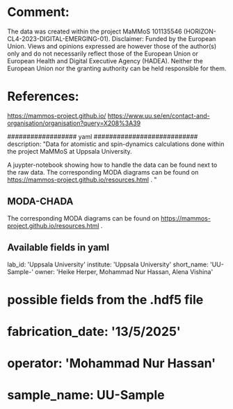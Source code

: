 # Comment:
The data was created within the project MaMMoS 101135546 (HORIZON-CL4-2023-DIGITAL-EMERGING-01).
Disclaimer: Funded by the European Union. Views and opinions expressed are however those of the author(s) only and do not necessarily reflect those of the European Union or European Health and Digital Executive Agency (HADEA). Neither the European Union nor the granting authority can be held responsible for them.


# References:
https://mammos-project.github.io/
https://www.uu.se/en/contact-and-organisation/organisation?query=X208%3A39




################## yaml ###########################
description: "Data for atomistic and spin-dynamics calculations done within the project MaMMoS at Uppsala University.


A juypter-notebook showing how to handle the data can be found next to the raw data.
The corresponding MODA diagrams can be found on https://mammos-project.github.io/resources.html .
"

## MODA-CHADA
The corresponding MODA diagrams can be found on https://mammos-project.github.io/resources.html .

##  Available fields in yaml
  lab_id: 'Uppsala University'
  institute: 'Uppsala University'
  short_name: 'UU-Sample-'
  owner: 'Heike Herper, Mohammad Nur Hassan, Alena Vishina'
  
  # possible fields from the .hdf5 file	
  # fabrication_date: '13/5/2025'
  # operator: 'Mohammad Nur Hassan'
  # sample_name: UU-Sample


